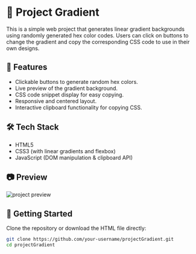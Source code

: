 # 🎨 Project Gradient

This is a simple web project that generates linear gradient backgrounds using randomly generated hex color codes. Users can click on buttons to change the gradient and copy the corresponding CSS code to use in their own designs.

## 🌈 Features

- Clickable buttons to generate random hex colors.
- Live preview of the gradient background.
- CSS code snippet display for easy copying.
- Responsive and centered layout.
- Interactive clipboard functionality for copying CSS.

## 🛠️ Tech Stack

- HTML5
- CSS3 (with linear gradients and flexbox)
- JavaScript (DOM manipulation & clipboard API)

## 📷 Preview

![project preview](<img width="935" height="383" alt="image" src="https://github.com/user-attachments/assets/79d73eaa-8283-4ec2-baa6-898e2ccafd12" />
)

## 🚀 Getting Started

Clone the repository or download the HTML file directly:

```bash
git clone https://github.com/your-username/projectGradient.git
cd projectGradient
